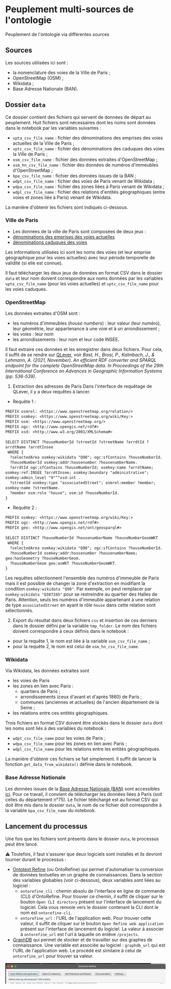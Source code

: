 # Peuplement multi-sources de l'ontologie
Peuplement de l'ontologie via différentes sources

## Sources
Les sources utilisées ici sont :
* la nomenclature des voies de la Ville de Paris ;
* OpenStreetMap (OSM) ;
* Wikidata ;
* Base Adresse Nationale (BAN).

## Dossier `data`
Ce dossier contient des fichiers qui servent de données de départ au peuplement. Huit fichiers sont nécessaires dont les noms sont données dans le notebook par les variables suivantes :
* `vpta_csv_file_name` : fichier des dénominations des emprises des voies actuelles de la Ville de Paris ;
* `vptc_csv_file_name` : fichier des dénominations des caduques des voies la Ville de Paris ;
* `osm_csv_file_name` : fichier des données extraites d'OpenStreetMap ;
* `osm_hn_csv_file_name` : fichier des données de numéros d'immeubles d'OpenStreetMap ;
* `bpa_csv_file_name` : fichier des données issues de la BAN ;
* `wdpt_csv_file_name` : fichier des voies de Paris venant de Wikidata ;
* `wdpa_csv_file_name` : fichier des zones liées à Paris venant de Wikidata ;
* `wdpl_csv_file_name` : fichier des relations d'entités géographiques (entre voies et zones liée à Paris) venant de Wikidata.

La manière d'obtenir les fichiers sont indiqués ci-dessous.

### Ville de Paris
* Les données de la ville de Paris sont composées de deux jeux :
* [dénominations des emprises des voies actuelles](https://opendata.paris.fr/explore/dataset/denominations-emprises-voies-actuelles)
* [dénominations caduques des voies](https://opendata.paris.fr/explore/dataset/denominations-des-voies-caduques)

Les informations utilisées ici sont les noms des voies (et leur emprise géographique pour les voies actuelles) avec leur période temporelle de validité (si elle est connue).

Il faut télécharger les deux jeux de données en format CSV dans le dossier `data` et leur nom doivent correspondre aux noms données par les variables `vpta_csv_file_name` (pour les voies actuelles) et `vptc_csv_file_name` pour les voies caduques.

### OpenStreetMap

Les données extraites d'OSM sont :
- les numéros d'immeubles (_house numbers_) : leur valeur (leur numéro), leur géométrie, leur appartenance à une voie et à un arrondissement ;
- les voies : leur nom
- les arrondissements : leur nom et leur code INSEE. 

Il faut extraire ces données et les enregistrer dans deux fichiers. Pour cela, il suffit de se rendre sur [QLever](https://qlever.cs.uni-freiburg.de/osm-planet), voir *Bast, H., Brosi, P., Kalmbach, J., & Lehmann, A. (2021, November). An efficient RDF converter and SPARQL endpoint for the complete OpenStreetMap data. In Proceedings of the 29th International Conference on Advances in Geographic Information Systems (pp. 536-539)*.

1. Extraction des adresses de Paris
Dans l'interface de requêtage de QLever, il y a deux requêtes à lancer.
* Requête 1 :
```
PREFIX osmrel: <https://www.openstreetmap.org/relation/>
PREFIX osmkey: <https://www.openstreetmap.org/wiki/Key:>
PREFIX osm: <https://www.openstreetmap.org/>
PREFIX ogc: <http://www.opengis.net/rdf#>
PREFIX xsd: <http://www.w3.org/2001/XMLSchema#>

SELECT DISTINCT ?houseNumberId ?streetId ?streetName ?arrdtId ?arrdtName ?arrdtInsee
 WHERE {
  ?selectedArea osmkey:wikidata "Q90"; ogc:sfContains ?houseNumberId.
  ?houseNumberId osmkey:addr:housenumber ?housenumberName.
  ?arrdtId ogc:sfContains ?houseNumberId; osmkey:name ?arrdtName; osmkey:ref:INSEE ?arrdtInsee; osmkey:boundary "administrative"; osmkey:admin_level "9"^^xsd:int .
  ?streetId osmkey:type "associatedStreet"; osmrel:member ?member; osmkey:name ?streetName.
  ?member osm:role "house"; osm:id ?houseNumberId.
}
```

* Requête 2 : 
```
PREFIX osmkey: <https://www.openstreetmap.org/wiki/Key:>
PREFIX ogc: <http://www.opengis.net/rdf#>
PREFIX geo: <http://www.opengis.net/ont/geosparql#>

SELECT DISTINCT ?houseNumberId ?housenumberName ?houseNumberGeomWKT
 WHERE {
  ?selectedArea osmkey:wikidata "Q90"; ogc:sfContains ?houseNumberId.
  ?houseNumberId osmkey:addr:housenumber ?housenumberName; geo:hasGeometry ?houseNumberGeom.
  ?houseNumberGeom geo:asWKT ?houseNumberGeomWKT.
}
```

Les requêtes sélectionnent l'ensemble des numéros d'immeuble de Paris mais il est possible de changer la zone d'extraction en modifiant la condition `osmkey:wikidata "Q90"`. Par exemple, on peut remplacer par `osmkey:wikidata "Q387285"` pour se restreindre au quartier des Halles de Paris. Attention, seuls les numéros d'immeuble appartenant à une relation de type `associatedStreet` en ayant le rôle `house` dans cette relation sont sélectionnés.

2. Export du résultat dans deux fichiers `csv` et insertion de ces derniers dans le dossier défini par la variable `tmp_folder`. Le nom des fichiers doivent correspondre à ceux définis dans le notebook :
* pour la requête 1, le nom est liée à la variable `osm_csv_file_name` ;
* pour la requête 2, le nom est celui de `osm_hn_csv_file_name`.

### Wikidata

Via Wikidata, les données extraites sont 
* les voies de Paris
* les zones en lien avec Paris :
  * quartiers de Paris ;
  * arrondissements (ceux d'avant et d'après 1860) de Paris ;
  * communes (anciennes et actuelles) de l'ancien département de la Seine ;
* les relations entre ces entités géographiques.

Trois fichiers en format CSV doivent être stockés dans le dossier `data` dont les noms sont liés à des variables du notebook :
* `wdpt_csv_file_name` pour les voies de Paris ;
* `wdpa_csv_file_name` pour les zones en lien avec Paris ;
* `wdpl_csv_file_name` pour les relations entre les entités géographiques.

La manière d'obtenir ces fichiers se fait simplement. Il suffit de lancer la fonction `get_data_from_wikidata()` définie dans le notebook.

### Base Adresse Nationale

Les données issues de la [Base Adresse Nationale (BAN)](https://adresse.data.gouv.fr/base-adresse-nationale) sont accessibles [ici](https://adresse.data.gouv.fr/data/ban/adresses/latest/csv). Pour ce travail, il convient de télécharger les données liées à Paris (soit celles du département n°75). Le fichier téléchargé est au format CSV qui doit être mis dans le dossier `data`, le nom de ce fichier doit correspondre à la variable `bpa_csv_file_name` du notebook.

## Lancement du processus
Une fois que les fichiers sont présents dans le dossier `data`, le processus peut être lancé.

⚠️ Toutefois, il faut s'assurer que deux logiciels sont installés et ils devront tourner durant le processus :
* [Ontotext Refine](https://www.ontotext.com/products/ontotext-refine/) (ou OntoRefine) qui permet d'automatiser la conversion de données textuelles en un graphe de connaissances. Dans la section des variables globables (voir ci-dessous), deux variables sont liées au logiciel :
  * `ontorefine_cli` : chemin absolu de l'interface en ligne de commande (CLI) d'OntoRefine. Pour trouver ce chemin, il suffit de cliquer sur le bouton `Open CLI directory` présent sur l'interface de lancement du logiciel. Cela vous renvoie vers le dossier contenant la CLI dont le nom est `ontorefine-cli`.
  * `ontorefine_url` : l'URL de l'application web.  Pour trouver cette valeur, il suffit de cliquer sur le bouton `Open Refine web application` présent sur l'interface de lancement du logiciel. La valeur à associer à `ontorefine_url` est l'url à laquelle on enlève `/projects`.
* [GraphDB](https://graphdb.ontotext.com/) qui permet de stocker et de travailler sur des graphes de connaissance. Une variable est associée au logiciel : `graphdb_url` qui est l'URL de l'application web. Le procédé est similaire à celui de `ontorefine_url` pour trouver sa valeur.

![Interface d'OntoRefine avec les boutons \`Open Refine web application\` et \`Open CLI directory\`](./images/interface_ontorefine.png)

